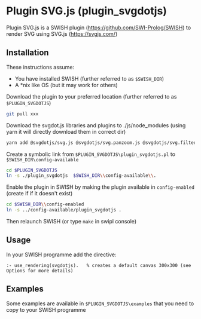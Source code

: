 # Plugin SVG.js (plugin_svgdotjs)

Plugin SVG.js is a SWISH plugin (https://github.com/SWI-Prolog/SWISH) to render SVG using SVG.js (https://svgjs.com/) 

## Installation

These instructions assume:
- You have installed SWISH (further referred to as `$SWISH_DIR`)
- A \*nix like OS (but it may work for others)

Download the plugin to your preferred location (further referred to as `$PLUGIN_SVGDOTJS`)

```bash
git pull xxx
```

Download the svgdot.js libraries and plugins to ./js/node_modules (using yarn it will directly download them in correct dir)

```bash
yarn add @svgdotjs/svg.js @svgdotjs/svg.panzoom.js @svgdotjs/svg.filter.js 
```

Create a symbolic link from `$PLUGIN_SVGDOTJS\plugin_svgdotjs.pl` to `$SWISH_DIR\config-available`
```bash
cd $PLUGIN_SVGDOTJS
ln -s ./plugin_svgdotjs  $SWISH_DIR\\config-available\\.
```

Enable the plugin in SWISH by making the plugin available in `config-enabled` (create if if it doesn't exist)

```bash
cd $SWISH_DIR\\config-enabled
ln -s ../config-available/plugin_svgdotjs .
```

Then relaunch SWISH (or type `make` in swipl console)

## Usage

In your SWISH programme add the directive: 

```swipl
:- use_rendering(svgdotjs).   % creates a default canvas 300x300 (see Options for more details)
```

## Examples

Some examples are available in `$PLUGIN_SVGDOTJS\examples` that you need to copy to your SWISH programme

